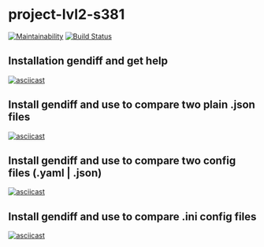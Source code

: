 # project-lvl2-s381
[![Maintainability](https://api.codeclimate.com/v1/badges/d25e4a3ffef9ad0ea6e6/maintainability)](https://codeclimate.com/github/snsin/project-lvl2-s381/maintainability) [![Build Status](https://travis-ci.org/snsin/project-lvl2-s381.svg?branch=master)](https://travis-ci.org/snsin/project-lvl2-s381)

## Installation gendiff and get help
[![asciicast](https://asciinema.org/a/HSKp6yN16prrWxpbgdNXvYQZR.svg)](https://asciinema.org/a/HSKp6yN16prrWxpbgdNXvYQZR)

## Install gendiff and use to compare two plain .json files
[![asciicast](https://asciinema.org/a/KiYdZ3azipDOirw3wPIPHo3Sp.svg)](https://asciinema.org/a/KiYdZ3azipDOirw3wPIPHo3Sp)

## Install gendiff and use to compare two config files (.yaml | .json)
[![asciicast](https://asciinema.org/a/NWs30SjkkQMLqgOoRSrD7m9Pv.svg)](https://asciinema.org/a/NWs30SjkkQMLqgOoRSrD7m9Pv)

## Install gendiff and use to compare .ini config files
[![asciicast](https://asciinema.org/a/dtk7LH6C6ig5AiHSHfpcMMVnI.svg)](https://asciinema.org/a/dtk7LH6C6ig5AiHSHfpcMMVnI)